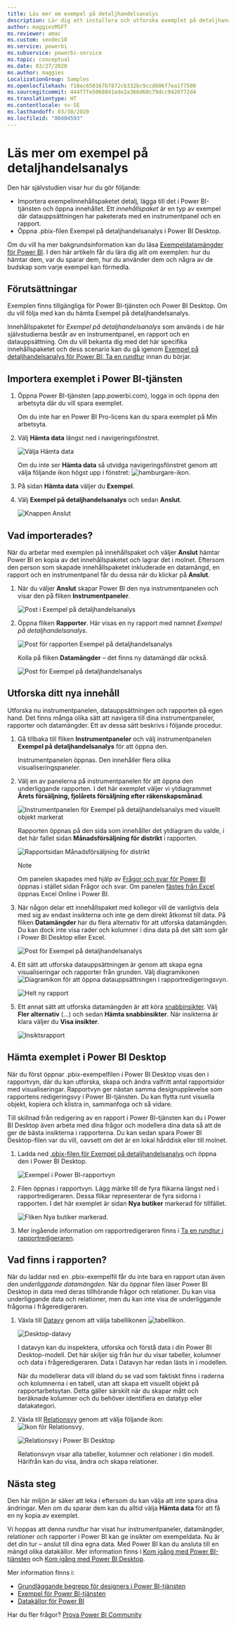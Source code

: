 ```yaml
---
title: Läs mer om exempel på detaljhandelsanalys
description: Lär dig att installera och utforska exemplet på detaljhandelsanalys i Power BI-tjänsten och i Power BI Desktop.
author: maggiesMSFT
ms.reviewer: amac
ms.custom: seodec18
ms.service: powerbi
ms.subservice: powerbi-service
ms.topic: conceptual
ms.date: 03/27/2020
ms.author: maggies
LocalizationGroup: Samples
ms.openlocfilehash: f18ec650167b7872cb332bc9ccd606f7ea1f7500
ms.sourcegitcommit: 444f7fe5068841ede2a366d60c79dcc9420772d4
ms.translationtype: HT
ms.contentlocale: sv-SE
ms.lasthandoff: 03/30/2020
ms.locfileid: "80404593"
---
```

# <a name="explore-the-retail-analysis-sample"></a>Läs mer om exempel på detaljhandelsanalys

Den här självstudien visar hur du gör följande: 
- Importera exempelinnehållspaketet detalj, lägga till det i Power BI-tjänsten och öppna innehållet. Ett *innehållspaket* är en typ av exempel där datauppsättningen har paketerats med en instrumentpanel och en rapport. 
- Öppna .pbix-filen Exempel på detaljhandelsanalys i Power BI Desktop.

Om du vill ha mer bakgrundsinformation kan du läsa [Exempeldatamängder för Power BI](sample-datasets.md). I den här artikeln får du lära dig allt om exemplen: hur du hämtar dem, var du sparar dem, hur du använder dem och några av de budskap som varje exempel kan förmedla. 

## <a name="prerequisites"></a>Förutsättningar
Exemplen finns tillgängliga för Power BI-tjänsten och Power BI Desktop. Om du vill följa med kan du hämta Exempel på detaljhandelsanalys.

Innehållspaketet för *Exempel på detaljhandelsanalys* som används i de här självstudierna består av en instrumentpanel, en rapport och en datauppsättning.
Om du vill bekanta dig med det här specifika innehållspaketet och dess scenario kan du gå igenom [Exempel på detaljhandelsanalys för Power BI: Ta en rundtur](sample-retail-analysis.md) innan du börjar.

## <a name="import-the-sample-in-the-power-bi-service"></a>Importera exemplet i Power BI-tjänsten

1. Öppna Power BI-tjänsten (app.powerbi.com), logga in och öppna den arbetsyta där du vill spara exemplet. 

    Om du inte har en Power BI Pro-licens kan du spara exemplet på Min arbetsyta.

2. Välj **Hämta data** längst ned i navigeringsfönstret. 

   ![Välja Hämta data](media/sample-datasets/power-bi-get-data.png)

   Om du inte ser **Hämta data** så utvidga navigeringsfönstret genom att välja följande ikon högst upp i fönstret: ![hamburgare-ikon](media/sample-tutorial-connect-to-the-samples/expand-nav.png).

5. På sidan **Hämta data** väljer du **Exempel**.
   
6. Välj **Exempel på detaljhandelsanalys** och sedan **Anslut**.   
   
   ![Knappen Anslut](media/sample-tutorial-connect-to-the-samples/pbi_retailanalysissampleconnect.png)

## <a name="what-was-imported"></a>Vad importerades?
När du arbetar med exemplen på innehållspaket och väljer **Anslut** hämtar Power BI en kopia av det innehållspaketet och lagrar det i molnet. Eftersom den person som skapade innehållspaketet inkluderade en datamängd, en rapport och en instrumentpanel får du dessa när du klickar på **Anslut**. 

1. När du väljer **Anslut** skapar Power BI den nya instrumentpanelen och visar den på fliken **Instrumentpaneler**. 
   
   ![Post i Exempel på detaljhandelsanalys](media/sample-retail-analysis/retail-entry.png)
2. Öppna fliken **Rapporter**. Här visas en ny rapport med namnet *Exempel på detaljhandelsanalys*.
   
   ![Post för rapporten Exempel på detaljhandelsanalys](media/sample-tutorial-connect-to-the-samples/power-bi-new-report.png)
   
   Kolla på fliken **Datamängder** – det finns ny datamängd där också.
   
   ![Post för Exempel på detaljhandelsanalys](media/sample-tutorial-connect-to-the-samples/power-bi-new-dataset.png)

## <a name="explore-your-new-content"></a>Utforska ditt nya innehåll
Utforska nu instrumentpanelen, datauppsättningen och rapporten på egen hand. Det finns många olika sätt att navigera till dina instrumentpaneler, rapporter och datamängder. Ett av dessa sätt beskrivs i följande procedur.  

1. Gå tillbaka till fliken **Instrumentpaneler** och välj instrumentpanelen **Exempel på detaljhandelsanalys** för att öppna den.       

   Instrumentpanelen öppnas. Den innehåller flera olika visualiseringspaneler.   
 
1. Välj en av panelerna på instrumentpanelen för att öppna den underliggande rapporten. I det här exemplet väljer vi ytdiagrammet **Årets försäljning, fjolårets försäljning efter räkenskapsmånad**.  

   ![Instrumentpanelen för Exempel på detaljhandelsanalys med visuellt objekt markerat](media/sample-tutorial-connect-to-the-samples/power-bi-dashboards2new.png)

   Rapporten öppnas på den sida som innehåller det ytdiagram du valde, i det här fallet sidan **Månadsförsäljning för distrikt** i rapporten.
   
   ![Rapportsidan Månadsförsäljning för distrikt](media/sample-tutorial-connect-to-the-samples/power-bi-report.png)
   
   > [!NOTE]
   > Om panelen skapades med hjälp av [Frågor och svar för Power BI](power-bi-tutorial-q-and-a.md) öppnas i stället sidan Frågor och svar. Om panelen [fästes från Excel](service-dashboard-pin-tile-from-excel.md) öppnas Excel Online i Power BI.
   > 
   > 
1. När någon delar ett innehållspaket med kollegor vill de vanligtvis dela med sig av endast insikterna och inte ge dem direkt åtkomst till data. På fliken **Datamängder** har du flera alternativ för att utforska datamängden. Du kan dock inte visa rader och kolumner i dina data på det sätt som går i Power BI Desktop eller Excel. 
   
   ![Post för Exempel på detaljhandelsanalys](media/sample-tutorial-connect-to-the-samples/power-bi-new-dataset.png)
   
1. Ett sätt att utforska datauppsättningen är genom att skapa egna visualiseringar och rapporter från grunden. Välj diagramikonen ![Diagramikon](media/sample-tutorial-connect-to-the-samples/power-bi-chart-icon4.png) för att öppna datauppsättningen i rapportredigeringsvyn.
     
   ![Helt ny rapport](media/sample-tutorial-connect-to-the-samples/power-bi-report-editing.png)

1. Ett annat sätt att utforska datamängden är att köra [snabbinsikter](consumer/end-user-insights.md). Välj **Fler alternativ** (…) och sedan **Hämta snabbinsikter**. När insikterna är klara väljer du **Visa insikter**.
     
    ![Insiktsrapport](media/sample-tutorial-connect-to-the-samples/power-bi-insights.png)

## <a name="download-the-sample-in-power-bi-desktop"></a>Hämta exemplet i Power BI Desktop 
När du först öppnar .pbix-exempelfilen i Power BI Desktop visas den i rapportvyn, där du kan utforska, skapa och ändra valfritt antal rapportsidor med visualiseringar. Rapportvyn ger nästan samma designupplevelse som rapportens redigeringsvy i Power BI-tjänsten. Du kan flytta runt visuella objekt, kopiera och klistra in, sammanfoga och så vidare. 

Till skillnad från redigering av en rapport i Power BI-tjänsten kan du i Power BI Desktop även arbeta med dina frågor och modellera dina data så att de ger de bästa insikterna i rapporterna. Du kan sedan spara Power BI Desktop-filen var du vill, oavsett om det är en lokal hårddisk eller till molnet.

1. Ladda ned [.pbix-filen för Exempel på detaljhandelsanalys](https://download.microsoft.com/download/9/6/D/96DDC2FF-2568-491D-AAFA-AFDD6F763AE3/Retail%20Analysis%20Sample%20PBIX.pbix) och öppna den i Power BI Desktop. 

    ![Exempel i Power BI-rapportvyn](media/sample-tutorial-connect-to-the-samples/power-bi-samples-desktop.png)

1. Filen öppnas i rapportvyn. Lägg märke till de fyra flikarna längst ned i rapportredigeraren. Dessa flikar representerar de fyra sidorna i rapporten. I det här exemplet är sidan **Nya butiker** markerad för tillfället. 

    ![Fliken Nya butiker markerad](media/sample-tutorial-connect-to-the-samples/power-bi-sample-tabs.png).

1. Mer ingående information om rapportredigeraren finns i [Ta en rundtur i rapportredigeraren](service-the-report-editor-take-a-tour.md).

## <a name="whats-in-your-report"></a>Vad finns i rapporten?
När du laddar ned en .pbix-exempelfil får du inte bara en rapport utan även den *underliggande datamängden*. När du öppnar filen läser Power BI Desktop in data med deras tillhörande frågor och relationer. Du kan visa underliggande data och relationer, men du kan inte visa de underliggande frågorna i frågeredigeraren.


1. Växla till [Datavy](desktop-data-view.md) genom att välja tabellikonen ![tabellikon](media/sample-tutorial-connect-to-the-samples/power-bi-data-icon.png).
 
    ![Desktop-datavy](media/sample-tutorial-connect-to-the-samples/power-bi-desktop-sample-data.png)

    I datavyn kan du inspektera, utforska och förstå data i din Power BI Desktop-modell. Det här skiljer sig från hur du visar tabeller, kolumner och data i frågeredigeraren. Data i Datavyn har redan lästs in i modellen.

    När du modellerar data vill ibland du se vad som faktiskt finns i raderna och kolumnerna i en tabell, utan att skapa ett visuellt objekt på rapportarbetsytan. Detta gäller särskilt när du skapar mått och beräknade kolumner och du behöver identifiera en datatyp eller datakategori.

1. Växla till [Relationsvy](desktop-relationship-view.md) genom att välja följande ikon: ![Ikon för Relationsvy](media/sample-tutorial-connect-to-the-samples/power-bi-desktop-relationship-icon.png).
 
    ![Relationsvy i Power BI Desktop](media/sample-tutorial-connect-to-the-samples/power-bi-relationships.png)

    Relationsvyn visar alla tabeller, kolumner och relationer i din modell. Härifrån kan du visa, ändra och skapa relationer.

## <a name="next-steps"></a>Nästa steg
Den här miljön är säker att leka i eftersom du kan välja att inte spara dina ändringar. Men om du sparar dem kan du alltid välja **Hämta data** för att få en ny kopia av exemplet.

Vi hoppas att denna rundtur har visat hur instrumentpaneler, datamängder, relationer och rapporter i Power BI kan ge insikter om exempeldata. Nu är det din tur – anslut till dina egna data. Med Power BI kan du ansluta till en mängd olika datakällor. Mer information finns i [Kom igång med Power BI-tjänsten](service-get-started.md) och [Kom igång med Power BI Desktop](desktop-getting-started.md).  

Mer information finns i:  
- [Grundläggande begrepp för designers i Power BI-tjänsten](service-basic-concepts.md)
- [Exempel för Power BI-tjänsten](sample-datasets.md)
- [Datakällor för Power BI](service-get-data.md)

Har du fler frågor? [Prova Power BI Community](https://community.powerbi.com/)
